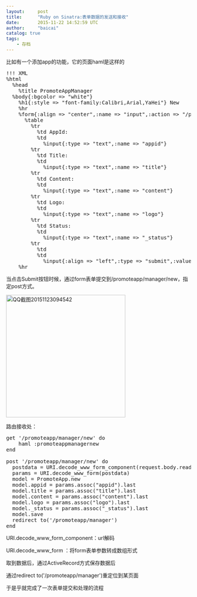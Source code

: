 ```yaml
---
layout:     post
title:      "Ruby on Sinatra:表单数据的发送和接收"
date:       2015-11-22 14:52:59 UTC
author:     "baicai"
catalog: true
tags:
    - 存档
---
```


比如有一个添加app的功能，它的页面haml是这样的
<pre class="lang:xhtml decode:true">!!! XML
%html
  %head
    %title PromoteAppManager
  %body{:bgcolor =&gt; "white"}
    %h1{:style =&gt; "font-family:Calibri,Arial,YaHei"} New
    %hr
    %form{:align =&gt; "center",:name =&gt; "input",:action =&gt; "/promoteapp/manager/new",:method =&gt; "post"}
      %table
        %tr
          %td AppId:
          %td
            %input{:type =&gt; "text",:name =&gt; "appid"}
        %tr
          %td Title:
          %td
            %input{:type =&gt; "text",:name =&gt; "title"}
        %tr
          %td Content:
          %td
            %input{:type =&gt; "text",:name =&gt; "content"}
        %tr
          %td Logo:
          %td
            %input{:type =&gt; "text",:name =&gt; "logo"}
        %tr
          %td Status:
          %td
            %input{:type =&gt; "text",:name =&gt; "_status"}
        %tr
          %td
          %td
            %input{:align =&gt; "left",:type =&gt; "submit",:value =&gt; "Submit"}
    %hr</pre>
当点击Submit按钮时候，通过form表单提交到/promoteapp/manager/new，指定post方式。

<img class="alignnone wp-image-589 size-full" src="http://www.liubaicai.net/wp-content/uploads/2015/11/QQ截图20151123094542-e1448243350671.png" alt="QQ截图20151123094542" width="325" height="334" />

路由接收处：
<pre class="lang:ruby decode:true ">get '/promoteapp/manager/new' do
	haml :promoteappmanagernew
end

post '/promoteapp/manager/new' do
  postdata = URI.decode_www_form_component(request.body.read)
  params = URI.decode_www_form(postdata)
  model = PromoteApp.new
  model.appid = params.assoc("appid").last
  model.title = params.assoc("title").last
  model.content = params.assoc("content").last
  model.logo = params.assoc("logo").last
  model._status = params.assoc("_status").last
  model.save
  redirect to('/promoteapp/manager')
end</pre>
URI.decode_www_form_component：url解码

URI.decode_www_form ：将form表单参数转成数组形式

取到数据后，通过ActiveRecord方式保存数据后

通过redirect to('/promoteapp/manager')重定位到某页面

于是乎就完成了一次表单提交和处理的流程